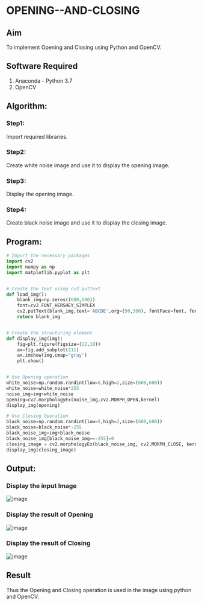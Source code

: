 # OPENING--AND-CLOSING
## Aim
To implement Opening and Closing using Python and OpenCV.

## Software Required
1. Anaconda - Python 3.7
2. OpenCV
## Algorithm:
### Step1:
Import required libraries.

### Step2:
Create white noise image and use it to display the opening image.

### Step3:
Display the opening image.

### Step4:
Create black noise image and use it to display the closing image.
 
## Program:

``` Python
# Import the necessary packages
import cv2
import numpy as np
import matplotlib.pyplot as plt


# Create the Text using cv2.putText
def load_img():
    blank_img=np.zeros((600,600))
    font=cv2.FONT_HERSHEY_SIMPLEX
    cv2.putText(blank_img,text='ABCDE',org=(50,300), fontFace=font, fontScale=5, color=(255,255,255), thickness=25, lineType=cv2.LINE_AA)
    return blank_img


# Create the structuring element
def display_img(img):
    fig=plt.figure(figsize=(12,10))
    ax=fig.add_subplot(111)
    ax.imshow(img,cmap='gray')
    plt.show()


# Use Opening operation
white_noise=np.random.randint(low=0,high=2,size=(600,600))
white_noise=white_noise*255
noise_img=img+white_noise
opening=cv2.morphologyEx(noise_img,cv2.MORPH_OPEN,kernel)
display_img(opening)

# Use Closing Operation
black_noise=np.random.randint(low=0,high=2,size=(600,600))
black_noise=black_noise*-255
black_noise_img=img+black_noise
black_noise_img[black_noise_img==-255]=0
closing_image = cv2.morphologyEx(black_noise_img, cv2.MORPH_CLOSE, kernel)
display_img(closing_image)

```
## Output:

### Display the input Image

![image](https://github.com/user-attachments/assets/c9041559-fbe2-4de5-81f3-4fdcc2f174a8)

### Display the result of Opening

![image](https://github.com/user-attachments/assets/d6e3139e-3bdf-477d-8fda-88b82c6f1ddb)

### Display the result of Closing

![image](https://github.com/user-attachments/assets/eb5b1bee-ea48-4570-b718-461b0d95af3c)


## Result
Thus the Opening and Closing operation is used in the image using python and OpenCV.
